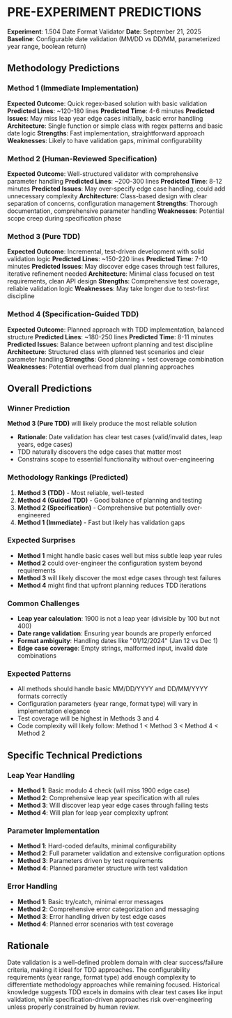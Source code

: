 # PRE-EXPERIMENT PREDICTIONS
**Experiment**: 1.504 Date Format Validator
**Date**: September 21, 2025
**Baseline**: Configurable date validation (MM/DD vs DD/MM, parameterized year range, boolean return)

## Methodology Predictions

### Method 1 (Immediate Implementation)
**Expected Outcome**: Quick regex-based solution with basic validation
**Predicted Lines**: ~120-180 lines
**Predicted Time**: 4-6 minutes
**Predicted Issues**: May miss leap year edge cases initially, basic error handling
**Architecture**: Single function or simple class with regex patterns and basic date logic
**Strengths**: Fast implementation, straightforward approach
**Weaknesses**: Likely to have validation gaps, minimal configurability

### Method 2 (Human-Reviewed Specification)
**Expected Outcome**: Well-structured validator with comprehensive parameter handling
**Predicted Lines**: ~200-300 lines
**Predicted Time**: 8-12 minutes
**Predicted Issues**: May over-specify edge case handling, could add unnecessary complexity
**Architecture**: Class-based design with clear separation of concerns, configuration management
**Strengths**: Thorough documentation, comprehensive parameter handling
**Weaknesses**: Potential scope creep during specification phase

### Method 3 (Pure TDD)
**Expected Outcome**: Incremental, test-driven development with solid validation logic
**Predicted Lines**: ~150-220 lines
**Predicted Time**: 7-10 minutes
**Predicted Issues**: May discover edge cases through test failures, iterative refinement needed
**Architecture**: Minimal class focused on test requirements, clean API design
**Strengths**: Comprehensive test coverage, reliable validation logic
**Weaknesses**: May take longer due to test-first discipline

### Method 4 (Specification-Guided TDD)
**Expected Outcome**: Planned approach with TDD implementation, balanced structure
**Predicted Lines**: ~180-250 lines
**Predicted Time**: 8-11 minutes
**Predicted Issues**: Balance between upfront planning and test discipline
**Architecture**: Structured class with planned test scenarios and clear parameter handling
**Strengths**: Good planning + test coverage combination
**Weaknesses**: Potential overhead from dual planning approaches

## Overall Predictions

### Winner Prediction
**Method 3 (Pure TDD)** will likely produce the most reliable solution
- **Rationale**: Date validation has clear test cases (valid/invalid dates, leap years, edge cases)
- TDD naturally discovers the edge cases that matter most
- Constrains scope to essential functionality without over-engineering

### Methodology Rankings (Predicted)
1. **Method 3 (TDD)** - Most reliable, well-tested
2. **Method 4 (Guided TDD)** - Good balance of planning and testing
3. **Method 2 (Specification)** - Comprehensive but potentially over-engineered
4. **Method 1 (Immediate)** - Fast but likely has validation gaps

### Expected Surprises
- **Method 1** might handle basic cases well but miss subtle leap year rules
- **Method 2** could over-engineer the configuration system beyond requirements
- **Method 3** will likely discover the most edge cases through test failures
- **Method 4** might find that upfront planning reduces TDD iterations

### Common Challenges
- **Leap year calculation**: 1900 is not a leap year (divisible by 100 but not 400)
- **Date range validation**: Ensuring year bounds are properly enforced
- **Format ambiguity**: Handling dates like "01/12/2024" (Jan 12 vs Dec 1)
- **Edge case coverage**: Empty strings, malformed input, invalid date combinations

### Expected Patterns
- All methods should handle basic MM/DD/YYYY and DD/MM/YYYY formats correctly
- Configuration parameters (year range, format type) will vary in implementation elegance
- Test coverage will be highest in Methods 3 and 4
- Code complexity will likely follow: Method 1 < Method 3 < Method 4 < Method 2

## Specific Technical Predictions

### Leap Year Handling
- **Method 1**: Basic modulo 4 check (will miss 1900 edge case)
- **Method 2**: Comprehensive leap year specification with all rules
- **Method 3**: Will discover leap year edge cases through failing tests
- **Method 4**: Will plan for leap year complexity upfront

### Parameter Implementation
- **Method 1**: Hard-coded defaults, minimal configurability
- **Method 2**: Full parameter validation and extensive configuration options
- **Method 3**: Parameters driven by test requirements
- **Method 4**: Planned parameter structure with test validation

### Error Handling
- **Method 1**: Basic try/catch, minimal error messages
- **Method 2**: Comprehensive error categorization and messaging
- **Method 3**: Error handling driven by test edge cases
- **Method 4**: Planned error scenarios with test coverage

## Rationale
Date validation is a well-defined problem domain with clear success/failure criteria, making it ideal for TDD approaches. The configurability requirements (year range, format type) add enough complexity to differentiate methodology approaches while remaining focused. Historical knowledge suggests TDD excels in domains with clear test cases like input validation, while specification-driven approaches risk over-engineering unless properly constrained by human review.